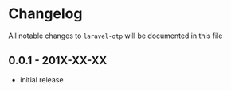 # Changelog

All notable changes to `laravel-otp` will be documented in this file

## 0.0.1 - 201X-XX-XX

- initial release

